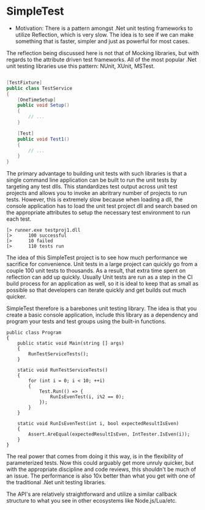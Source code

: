 # SimpleTest

- Motivation: There is a pattern amongst .Net unit testing frameworks to utilize Reflection, which is very slow. The idea is to see if we can make something that is faster, simpler and just as powerful for most cases.

The reflection being discussed here is not that of Mocking libraries, but with regards to the attribute driven test frameworks. All of the most popular .Net unit testing libraries use this pattern: NUnit, XUnit, MSTest.

```c#

[TestFixture]
public class TestService
{
	[OneTimeSetup]
	public void Setup()
	{
		// ...
	}	

	[Test]
	public void Test1()
	{
		// ...
	}
}
```

The primary advantage to building unit tests with such libraries is that a single command line application can be built to run the unit tests by targeting any test dlls. This standardizes test output across unit test projects and allows you to invoke an abritrary number of projects to run tests. However, this is extremely slow because when loading a dll, the console application has to load the unit test project dll and search based on the appropriate attributes to setup the necessary test environment to run each test.

```
[> runner.exe testproj1.dll
[>		100 successful
[>		10 failed
[>		110 tests run
```

The idea of this SimpleTest project is to see how much performance we sacrifice for convenience. Unit tests in a large project can quickly go from a couple 100 unit tests to thousands. As a result, that extra time spent on reflection can add up quickly. Usually Unit tests are run as a step in the CI build process for an application as well, so it is ideal to keep that as small as possible so that developers can iterate quickly and get builds out much quicker.

SimpleTest therefore is a barebones unit testing library. The idea is that you create a basic console application, include this library as a dependency and program your tests and test groups using the built-in functions.

```
public class Program
{
	public static void Main(string [] args)
	{
		RunTestServiceTests();
	}
	
	static void RunTestServiceTests()
	{
		for (int i = 0; i < 10; ++i)
		{
			Test.Run(() => {
				RunIsEvenTest(i, i%2 == 0);
			});
		}
	}

	static void RunIsEvenTest(int i, bool expectedResultIsEven)
	{
		Assert.AreEqual(expectedResultIsEven, IntTester.IsEven(i));
	}
}
``` 

The real power that comes from doing it this way, is in the flexibility of parameterized tests. Now this could arguably get more unruly quicker, but with the appropriate discipline and code reviews, this shouldn't be much of an issue. The performance is also 10x better than what you get with one of the traditional .Net unit testing libraries.

The API's are relatively straightforward and utilize a similar callback structure to what you see in other ecosystems like Node.js/Lua/etc.


